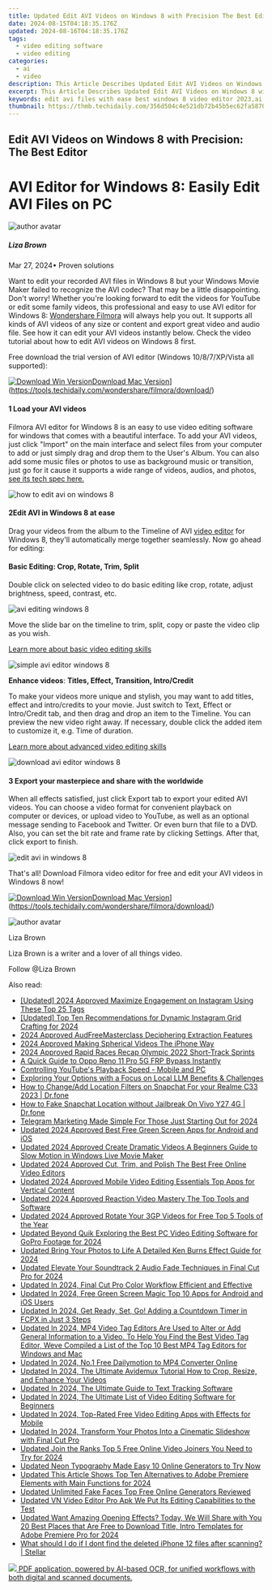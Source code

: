 ```yaml
---
title: Updated Edit AVI Videos on Windows 8 with Precision The Best Editor for 2024
date: 2024-08-15T04:18:35.176Z
updated: 2024-08-16T04:18:35.176Z
tags: 
  - video editing software
  - video editing
categories: 
  - ai
  - video
description: This Article Describes Updated Edit AVI Videos on Windows 8 with Precision The Best Editor for 2024
excerpt: This Article Describes Updated Edit AVI Videos on Windows 8 with Precision The Best Editor for 2024
keywords: edit avi files with ease best windows 8 video editor 2023,ai animation avi editor for windows 8 easily edit avi files on pc 2023 update,avi editor for windows 8 easily edit avi files on pc 2023 update,edit avi files with ease top windows 8 video editor 2023,best mp4 editor for windows 8 edit videos with confidence,edit avi videos on windows 8 with precision the best editor,easy avi editing on windows 8 top rated video editor for pc 2023
thumbnail: https://thmb.techidaily.com/356d504c4e521db72b45b5ec62fa587016c69e83da4a3303db46e26dc1ec6ec7.jpg
---
```


## Edit AVI Videos on Windows 8 with Precision: The Best Editor

# AVI Editor for Windows 8: Easily Edit AVI Files on PC

![author avatar](https://lh5.googleusercontent.com/-AIMmjowaFs4/AAAAAAAAAAI/AAAAAAAAABc/Y5UmwDaI7HU/s250-c-k/photo.jpg)

##### Liza Brown

 Mar 27, 2024• Proven solutions

 Want to edit your recorded AVI files in Windows 8 but your Windows Movie Maker failed to recognize the AVI codec? That may be a little disappointing. Don't worry! Whether you're looking forward to edit the videos for YouTube or edit some family videos, this professional and easy to use AVI editor for Windows 8: [Wondershare Filmora](https://tools.techidaily.com/wondershare/filmora/download/) will always help you out. It supports all kinds of AVI videos of any size or content and export great video and audio file. See how it can edit your AVI videos instantly below. Check the video tutorial about how to edit AVI videos on Windows 8 first.

 Free download the trial version of AVI editor (Windows 10/8/7/XP/Vista all supported):

[![Download Win Version](https://images.wondershare.com/filmora/guide/download-btn-win.jpg)](https://tools.techidaily.com/wondershare/filmora/download/)[Download Mac Version](https://images.wondershare.com/filmora/guide/download-btn-mac.jpg)](https://tools.techidaily.com/wondershare/filmora/download/)

#### 1 Load your AVI videos

 Filmora AVI editor for Windows 8 is an easy to use video editing software for windows that comes with a beautiful interface. To add your AVI videos, just click "Import" on the main interface and select files from your computer to add or just simply drag and drop them to the User's Album. You can also add some music files or photos to use as background music or transition, just go for it cause it supports a wide range of videos, audios, and photos, [see its tech spec here.](https://tools.techidaily.com/wondershare/filmora/download/)

![how to edit avi on windows 8](https://images.wondershare.com/images/multimedia/video-editor/video-editor-main-interface.jpg)

#### 2Edit AVI in Windows 8 at ease

 Drag your videos from the album to the Timeline of AVI [video editor](https://tools.techidaily.com/wondershare/filmora/download/) for Windows 8, they'll automatically merge together seamlessly. Now go ahead for editing:

#### Basic Editing: Crop, Rotate, Trim, Split

 Double click on selected video to do basic editing like crop, rotate, adjust brightness, speed, contrast, etc.

![avi editing windows 8 ](https://images.wondershare.com/images/multimedia/video-editor/video-editor-video-audio-editing.jpg)

 Move the slide bar on the timeline to trim, split, copy or paste the video clip as you wish.

[Learn more about basic video editing skills](https://tools.techidaily.com/wondershare/filmora/download/)

![simple avi editor windows 8](https://images.wondershare.com/images/multimedia/video-editor/video-editor-split-trim.jpg)

**Enhance videos**: **Titles, Effect, Transition, Intro/Credit**

 To make your videos more unique and stylish, you may want to add titles, effect and intro/credits to your movie. Just switch to Text, Effect or Intro/Credit tab, and then drag and drop an item to the Timeline. You can preview the new video right away. If necessary, double click the added item to customize it, e.g. Time of duration.

[Learn more about advanced video editing skills](https://tools.techidaily.com/wondershare/filmora/download/)

![download avi editor windows 8](https://images.wondershare.com/images/multimedia/video-editor/video-editor-title-effect-intro.jpg)

#### 3 Export your masterpiece and share with the worldwide

 When all effects satisfied, just click Export tab to export your edited AVI videos. You can choose a video format for convenient playback on computer or devices, or upload video to YouTube, as well as an optional message sending to Facebook and Twitter. Or even burn that file to a DVD. Also, you can set the bit rate and frame rate by clicking Settings. After that, click export to finish.

![edit avi in windows 8](https://images.wondershare.com/filmora/article-images/export-output.jpg)

 That's all! Download Filmora video editor for free and edit your AVI videos in Windows 8 now!

[![Download Win Version](https://images.wondershare.com/filmora/guide/download-btn-win.jpg)](https://tools.techidaily.com/wondershare/filmora/download/)[Download Mac Version](https://images.wondershare.com/filmora/guide/download-btn-mac.jpg)](https://tools.techidaily.com/wondershare/filmora/download/)

![author avatar](https://lh5.googleusercontent.com/-AIMmjowaFs4/AAAAAAAAAAI/AAAAAAAAABc/Y5UmwDaI7HU/s250-c-k/photo.jpg)

Liza Brown

Liza Brown is a writer and a lover of all things video.

Follow @Liza Brown

<span class="atpl-alsoreadstyle">Also read:</span>
<div><ul>
<li><a href="https://instagram-videos.techidaily.com/updated-2024-approved-maximize-engagement-on-instagram-using-these-top-25-tags/"><u>[Updated] 2024 Approved  Maximize Engagement on Instagram Using These Top 25 Tags</u></a></li>
<li><a href="https://instagram-video-files.techidaily.com/updated-top-ten-recommendations-for-dynamic-instagram-grid-crafting-for-2024/"><u>[Updated] Top Ten Recommendations for Dynamic Instagram Grid Crafting for 2024</u></a></li>
<li><a href="https://extra-hints.techidaily.com/2024-approved-audfreemasterclass-deciphering-extraction-features/"><u>2024 Approved  AudFreeMasterclass  Deciphering Extraction Features</u></a></li>
<li><a href="https://extra-guidance.techidaily.com/2024-approved-making-spherical-videos-the-iphone-way/"><u>2024 Approved  Making Spherical Videos  The iPhone Way</u></a></li>
<li><a href="https://extra-approaches.techidaily.com/2024-approved-rapid-races-recap-olympic-2022-short-track-sprints/"><u>2024 Approved  Rapid Races Recap  Olympic 2022 Short-Track Sprints</u></a></li>
<li><a href="https://android-frp.techidaily.com/a-quick-guide-to-oppo-reno-11-pro-5g-frp-bypass-instantly-by-drfone-android/"><u>A Quick Guide to Oppo Reno 11 Pro 5G FRP Bypass Instantly</u></a></li>
<li><a href="https://youtube-webster.techidaily.com/olling-youtubes-playback-speed-mobile-and-pc/"><u>Controlling YouTube's Playback Speed - Mobile and PC</u></a></li>
<li><a href="https://tech-haven.techidaily.com/exploring-your-options-with-a-focus-on-local-llm-benefits-and-challenges/"><u>Exploring Your Options with a Focus on Local LLM Benefits & Challenges</u></a></li>
<li><a href="https://location-social.techidaily.com/how-to-changeadd-location-filters-on-snapchat-for-your-realme-c33-2023-drfone-by-drfone-virtual-android/"><u>How to Change/Add Location Filters on Snapchat For your Realme C33 2023 | Dr.fone</u></a></li>
<li><a href="https://location-social.techidaily.com/how-to-fake-snapchat-location-without-jailbreak-on-vivo-y27-4g-drfone-by-drfone-virtual-android/"><u>How to Fake Snapchat Location without Jailbreak On Vivo Y27 4G | Dr.fone</u></a></li>
<li><a href="https://some-approaches.techidaily.com/telegram-marketing-made-simple-for-those-just-starting-out-for-2024/"><u>Telegram Marketing Made Simple  For Those Just Starting Out for 2024</u></a></li>
<li><a href="https://ai-video-apps.techidaily.com/updated-2024-approved-best-free-green-screen-apps-for-android-and-ios/"><u>Updated 2024 Approved Best Free Green Screen Apps for Android and iOS</u></a></li>
<li><a href="https://ai-video-apps.techidaily.com/updated-2024-approved-create-dramatic-videos-a-beginners-guide-to-slow-motion-in-windows-live-movie-maker/"><u>Updated 2024 Approved Create Dramatic Videos A Beginners Guide to Slow Motion in Windows Live Movie Maker</u></a></li>
<li><a href="https://ai-video-apps.techidaily.com/updated-2024-approved-cut-trim-and-polish-the-best-free-online-video-editors/"><u>Updated 2024 Approved Cut, Trim, and Polish The Best Free Online Video Editors</u></a></li>
<li><a href="https://ai-video-apps.techidaily.com/updated-2024-approved-mobile-video-editing-essentials-top-apps-for-vertical-content/"><u>Updated 2024 Approved Mobile Video Editing Essentials Top Apps for Vertical Content</u></a></li>
<li><a href="https://ai-video-apps.techidaily.com/updated-2024-approved-reaction-video-mastery-the-top-tools-and-software/"><u>Updated 2024 Approved Reaction Video Mastery The Top Tools and Software</u></a></li>
<li><a href="https://ai-video-apps.techidaily.com/updated-2024-approved-rotate-your-3gp-videos-for-free-top-5-tools-of-the-year/"><u>Updated 2024 Approved Rotate Your 3GP Videos for Free Top 5 Tools of the Year</u></a></li>
<li><a href="https://ai-video-apps.techidaily.com/updated-beyond-quik-exploring-the-best-pc-video-editing-software-for-gopro-footage-for-2024/"><u>Updated Beyond Quik Exploring the Best PC Video Editing Software for GoPro Footage for 2024</u></a></li>
<li><a href="https://ai-video-apps.techidaily.com/updated-bring-your-photos-to-life-a-detailed-ken-burns-effect-guide-for-2024/"><u>Updated Bring Your Photos to Life A Detailed Ken Burns Effect Guide for 2024</u></a></li>
<li><a href="https://ai-video-apps.techidaily.com/updated-elevate-your-soundtrack-2-audio-fade-techniques-in-final-cut-pro-for-2024/"><u>Updated Elevate Your Soundtrack 2 Audio Fade Techniques in Final Cut Pro for 2024</u></a></li>
<li><a href="https://ai-video-apps.techidaily.com/updated-in-2024-final-cut-pro-color-workflow-efficient-and-effective/"><u>Updated In 2024, Final Cut Pro Color Workflow Efficient and Effective</u></a></li>
<li><a href="https://ai-video-apps.techidaily.com/updated-in-2024-free-green-screen-magic-top-10-apps-for-android-and-ios-users/"><u>Updated In 2024, Free Green Screen Magic Top 10 Apps for Android and iOS Users</u></a></li>
<li><a href="https://ai-video-apps.techidaily.com/updated-in-2024-get-ready-set-go-adding-a-countdown-timer-in-fcpx-in-just-3-steps/"><u>Updated In 2024, Get Ready, Set, Go! Adding a Countdown Timer in FCPX in Just 3 Steps</u></a></li>
<li><a href="https://ai-video-apps.techidaily.com/updated-in-2024-mp4-video-tag-editors-are-used-to-alter-or-add-general-information-to-a-video-to-help-you-find-the-best-video-tag-editor-weve-compiled-a-lis/"><u>Updated In 2024, MP4 Video Tag Editors Are Used to Alter or Add General Information to a Video. To Help You Find the Best Video Tag Editor, Weve Compiled a List of the Top 10 Best MP4 Tag Editors for Windows and Mac</u></a></li>
<li><a href="https://ai-video-apps.techidaily.com/updated-in-2024-no1-free-dailymotion-to-mp4-converter-online/"><u>Updated In 2024, No.1 Free Dailymotion to MP4 Converter Online</u></a></li>
<li><a href="https://ai-video-apps.techidaily.com/updated-in-2024-the-ultimate-avidemux-tutorial-how-to-crop-resize-and-enhance-your-videos/"><u>Updated In 2024, The Ultimate Avidemux Tutorial How to Crop, Resize, and Enhance Your Videos</u></a></li>
<li><a href="https://ai-video-apps.techidaily.com/updated-in-2024-the-ultimate-guide-to-text-tracking-software/"><u>Updated In 2024, The Ultimate Guide to Text Tracking Software</u></a></li>
<li><a href="https://ai-video-apps.techidaily.com/updated-in-2024-the-ultimate-list-of-video-editing-software-for-beginners/"><u>Updated In 2024, The Ultimate List of Video Editing Software for Beginners</u></a></li>
<li><a href="https://ai-video-apps.techidaily.com/updated-in-2024-top-rated-free-video-editing-apps-with-effects-for-mobile/"><u>Updated In 2024, Top-Rated Free Video Editing Apps with Effects for Mobile</u></a></li>
<li><a href="https://ai-video-apps.techidaily.com/updated-in-2024-transform-your-photos-into-a-cinematic-slideshow-with-final-cut-pro/"><u>Updated In 2024, Transform Your Photos Into a Cinematic Slideshow with Final Cut Pro</u></a></li>
<li><a href="https://ai-video-apps.techidaily.com/updated-join-the-ranks-top-5-free-online-video-joiners-you-need-to-try-for-2024/"><u>Updated Join the Ranks Top 5 Free Online Video Joiners You Need to Try for 2024</u></a></li>
<li><a href="https://ai-video-apps.techidaily.com/updated-neon-typography-made-easy-10-online-generators-to-try-now/"><u>Updated Neon Typography Made Easy 10 Online Generators to Try Now</u></a></li>
<li><a href="https://ai-video-apps.techidaily.com/updated-this-article-shows-top-ten-alternatives-to-adobe-premiere-elements-with-main-functions-for-2024/"><u>Updated This Article Shows Top Ten Alternatives to Adobe Premiere Elements with Main Functions for 2024</u></a></li>
<li><a href="https://ai-video-apps.techidaily.com/updated-unlimited-fake-faces-top-free-online-generators-reviewed/"><u>Updated Unlimited Fake Faces Top Free Online Generators Reviewed</u></a></li>
<li><a href="https://ai-video-apps.techidaily.com/updated-vn-video-editor-pro-apk-we-put-its-editing-capabilities-to-the-test/"><u>Updated VN Video Editor Pro Apk We Put Its Editing Capabilities to the Test</u></a></li>
<li><a href="https://ai-video-apps.techidaily.com/updated-want-amazing-opening-effects-today-we-will-share-with-you-20-best-places-that-are-free-to-download-title-intro-templates-for-adobe-premiere-pro-for-/"><u>Updated Want Amazing Opening Effects? Today, We Will Share with You 20 Best Places that Are Free to Download Title, Intro Templates for Adobe Premiere Pro for 2024</u></a></li>
<li><a href="https://techidaily.com/what-should-i-do-if-i-dont-find-the-deleted-iphone-12-files-after-scanning-stellar-by-stellar-data-recovery-ios-iphone-data-recovery/"><u>What should I do if I dont find the deleted iPhone 12 files after scanning? | Stellar</u></a></li>
</ul></div>

<ins class="adsbygoogle"
      style="display:block"
      data-ad-client="ca-pub-7571918770474297"
      data-ad-slot="8358498916"
      data-ad-format="auto"
      data-full-width-responsive="true"></ins>
<!-- affiliate ads begin -->
<a href="https://checkout.abbyy.com/order/checkout.php?PRODS=39254549&QTY=1&AFFILIATE=108875&CART=1"> <img src="https://secure.avangate.com/images/merchant/0e5fb5c76fca16adbee503c9aff393cd/products/8_FR-Badges-NEW-FR-Standard-16-WIN-200.png" border="0"> PDF application, powered by AI-based OCR, for unified workflows with both digital and scanned documents. </a>
<!-- affiliate ads end -->